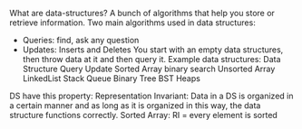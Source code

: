 What are data-structures? A bunch of algorithms that help you store or retrieve information. Two main algorithms used in data structures:
- Queries: find, ask any question
- Updates: Inserts and Deletes
You start with an empty data structures, then throw data at it and then query it.
Example data structures:
Data Structure        Query             Update
Sorted Array           binary search
Unsorted Array
LinkedList
Stack
Queue
Binary Tree
BST
Heaps


DS have this property: Representation Invariant: Data in a DS is organized in a certain manner and
as long as it is organized in this way, the data structure functions correctly.
Sorted Array: RI = every element is sorted
